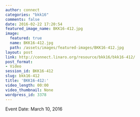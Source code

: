 ```yaml
---
author: connect
categories: "bkk16"
comments: false
date: 2016-02-22 17:20:54
featured_image_name: BKK16-412.jpg
image:
  featured: true
  name: BKK16-412.jpg
  path: /assets/images/featured-images/BKK16-412.jpg
layout: post
link: http://connect.linaro.org/resource/bkk16/bkk16-412/
post_format:
- Video
session_id: BKK16-412
slug: bkk16-412
title: 'BKK16-412:'
video_length: 00:00
video_thumbnail: None
wordpress_id: 3378
---
```


Event Date: March 10, 2016